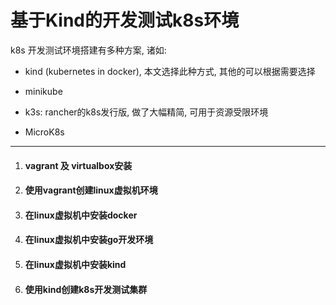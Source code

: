 # 基于Kind的开发测试k8s环境

k8s 开发测试环境搭建有多种方案, 诸如:

- kind (kubernetes in docker), 本文选择此种方式, 其他的可以根据需要选择

- minikube

- k3s: rancher的k8s发行版, 做了大幅精简, 可用于资源受限环境

- MicroK8s

----

1. #### vagrant 及 virtualbox安装

2. #### 使用vagrant创建linux虚拟机环境

3. #### 在linux虚拟机中安装docker

4. #### 在linux虚拟机中安装go开发环境

5. #### 在linux虚拟机中安装kind

6. #### 使用kind创建k8s开发测试集群



#### 